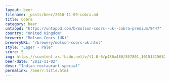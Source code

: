 ```yaml
---
layout: beer
filename: _posts/beer/2016-11-09-cobra.md
title: Cobra
category: beer
untappd: "https://untappd.com/b/molson-coors--uk--cobra-premium/9447"
country: "United Kingdom"
brewery: "Molson Coors (UK)"
breweryURL: "/brewery/molson-coors-uk.html"
style: "Lager - Pale"
score: 5
img: https://scontent.xx.fbcdn.net/v/t1.0-0/p480x480/557801_10151315682973745_793850180_n.jpg?_nc_cat=109&_nc_ht=scontent.xx&oh=b32f907037c27fc7cc783ee362a2f1f7&oe=5C7E1740
beer-date: "2012-11-02"
desc: "Indian restaurant special"
permalink: /beer/:title.html
---
```


